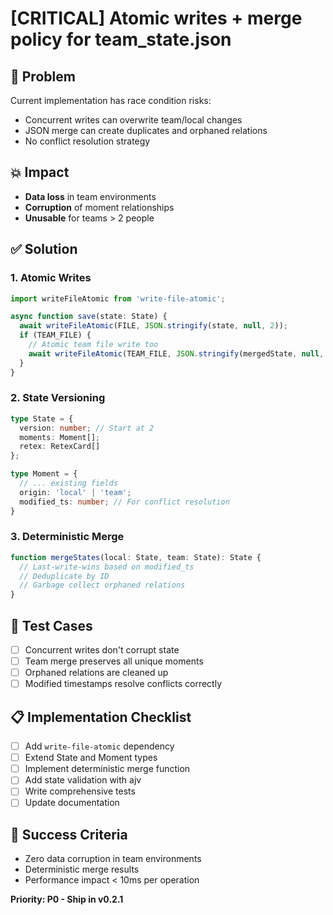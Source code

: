 # [CRITICAL] Atomic writes + merge policy for team_state.json

## 🚨 Problem
Current implementation has race condition risks:
- Concurrent writes can overwrite team/local changes
- JSON merge can create duplicates and orphaned relations
- No conflict resolution strategy

## 💥 Impact
- **Data loss** in team environments
- **Corruption** of moment relationships  
- **Unusable** for teams > 2 people

## ✅ Solution

### 1. Atomic Writes
```typescript
import writeFileAtomic from 'write-file-atomic';

async function save(state: State) {
  await writeFileAtomic(FILE, JSON.stringify(state, null, 2));
  if (TEAM_FILE) {
    // Atomic team file write too
    await writeFileAtomic(TEAM_FILE, JSON.stringify(mergedState, null, 2));
  }
}
```

### 2. State Versioning
```typescript
type State = { 
  version: number; // Start at 2
  moments: Moment[]; 
  retex: RetexCard[] 
};

type Moment = {
  // ... existing fields
  origin: 'local' | 'team';
  modified_ts: number; // For conflict resolution
}
```

### 3. Deterministic Merge
```typescript
function mergeStates(local: State, team: State): State {
  // Last-write-wins based on modified_ts
  // Deduplicate by ID
  // Garbage collect orphaned relations
}
```

## 🧪 Test Cases
- [ ] Concurrent writes don't corrupt state
- [ ] Team merge preserves all unique moments
- [ ] Orphaned relations are cleaned up
- [ ] Modified timestamps resolve conflicts correctly

## 📋 Implementation Checklist
- [ ] Add `write-file-atomic` dependency
- [ ] Extend State and Moment types
- [ ] Implement deterministic merge function
- [ ] Add state validation with ajv
- [ ] Write comprehensive tests
- [ ] Update documentation

## 🎯 Success Criteria
- Zero data corruption in team environments
- Deterministic merge results
- Performance impact < 10ms per operation

**Priority: P0 - Ship in v0.2.1**
